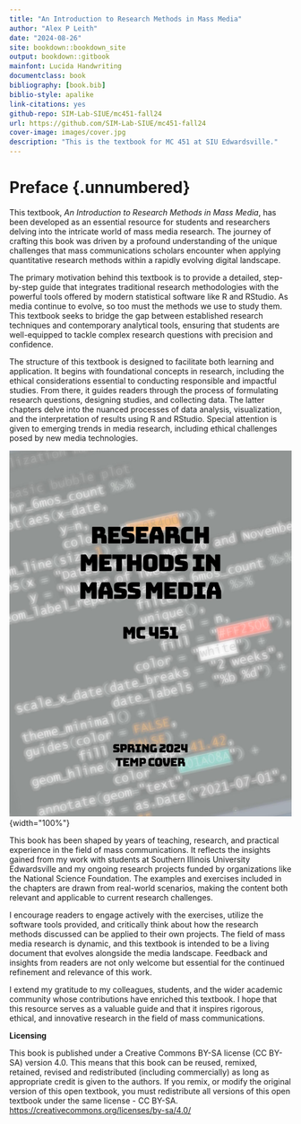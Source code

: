```yaml
---
title: "An Introduction to Research Methods in Mass Media"
author: "Alex P Leith"
date: "2024-08-26"
site: bookdown::bookdown_site
output: bookdown::gitbook
mainfont: Lucida Handwriting
documentclass: book
bibliography: [book.bib]
biblio-style: apalike
link-citations: yes
github-repo: SIM-Lab-SIUE/mc451-fall24
url: https://github.com/SIM-Lab-SIUE/mc451-fall24
cover-image: images/cover.jpg
description: "This is the textbook for MC 451 at SIU Edwardsville."
---
```


# Preface {.unnumbered}

This textbook, *An Introduction to Research Methods in Mass Media*, has been developed as an essential resource for students and researchers delving into the intricate world of mass media research. The journey of crafting this book was driven by a profound understanding of the unique challenges that mass communications scholars encounter when applying quantitative research methods within a rapidly evolving digital landscape.

The primary motivation behind this textbook is to provide a detailed, step-by-step guide that integrates traditional research methodologies with the powerful tools offered by modern statistical software like R and RStudio. As media continue to evolve, so too must the methods we use to study them. This textbook seeks to bridge the gap between established research techniques and contemporary analytical tools, ensuring that students are well-equipped to tackle complex research questions with precision and confidence.

The structure of this textbook is designed to facilitate both learning and application. It begins with foundational concepts in research, including the ethical considerations essential to conducting responsible and impactful studies. From there, it guides readers through the process of formulating research questions, designing studies, and collecting data. The latter chapters delve into the nuanced processes of data analysis, visualization, and the interpretation of results using R and RStudio. Special attention is given to emerging trends in media research, including ethical challenges posed by new media technologies.

![Temporary Cover](images/cover.jpg){width="100%"}

This book has been shaped by years of teaching, research, and practical experience in the field of mass communications. It reflects the insights gained from my work with students at Southern Illinois University Edwardsville and my ongoing research projects funded by organizations like the National Science Foundation. The examples and exercises included in the chapters are drawn from real-world scenarios, making the content both relevant and applicable to current research challenges.

I encourage readers to engage actively with the exercises, utilize the software tools provided, and critically think about how the research methods discussed can be applied to their own projects. The field of mass media research is dynamic, and this textbook is intended to be a living document that evolves alongside the media landscape. Feedback and insights from readers are not only welcome but essential for the continued refinement and relevance of this work.

I extend my gratitude to my colleagues, students, and the wider academic community whose contributions have enriched this textbook. I hope that this resource serves as a valuable guide and that it inspires rigorous, ethical, and innovative research in the field of mass communications.

**Licensing**

This book is published under a Creative Commons BY-SA license (CC BY-SA) version 4.0. This means that this book can be reused, remixed, retained, revised and redistributed (including commercially) as long as appropriate credit is given to the authors. If you remix, or modify the original version of this open textbook, you must redistribute all versions of this open textbook under the same license - CC BY-SA. <https://creativecommons.org/licenses/by-sa/4.0/>
